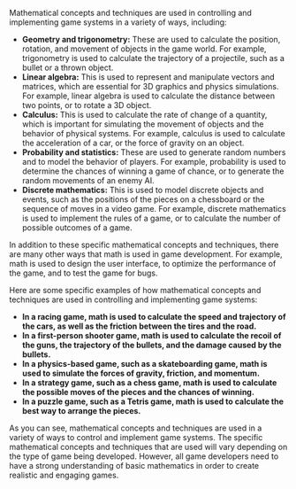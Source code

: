   
Mathematical concepts and techniques are used in controlling and implementing game systems in a variety of ways, including:

- **Geometry and trigonometry:** These are used to calculate the position, rotation, and movement of objects in the game world. For example, trigonometry is used to calculate the trajectory of a projectile, such as a bullet or a thrown object.
- **Linear algebra:** This is used to represent and manipulate vectors and matrices, which are essential for 3D graphics and physics simulations. For example, linear algebra is used to calculate the distance between two points, or to rotate a 3D object.
- **Calculus:** This is used to calculate the rate of change of a quantity, which is important for simulating the movement of objects and the behavior of physical systems. For example, calculus is used to calculate the acceleration of a car, or the force of gravity on an object.
- **Probability and statistics:** These are used to generate random numbers and to model the behavior of players. For example, probability is used to determine the chances of winning a game of chance, or to generate the random movements of an enemy AI.
- **Discrete mathematics:** This is used to model discrete objects and events, such as the positions of the pieces on a chessboard or the sequence of moves in a video game. For example, discrete mathematics is used to implement the rules of a game, or to calculate the number of possible outcomes of a game.

In addition to these specific mathematical concepts and techniques, there are many other ways that math is used in game development. For example, math is used to design the user interface, to optimize the performance of the game, and to test the game for bugs.

Here are some specific examples of how mathematical concepts and techniques are used in controlling and implementing game systems:

- **In a racing game, math is used to calculate the speed and trajectory of the cars, as well as the friction between the tires and the road.**
- **In a first-person shooter game, math is used to calculate the recoil of the guns, the trajectory of the bullets, and the damage caused by the bullets.**
- **In a physics-based game, such as a skateboarding game, math is used to simulate the forces of gravity, friction, and momentum.**
- **In a strategy game, such as a chess game, math is used to calculate the possible moves of the pieces and the chances of winning.**
- **In a puzzle game, such as a Tetris game, math is used to calculate the best way to arrange the pieces.**

As you can see, mathematical concepts and techniques are used in a variety of ways to control and implement game systems. The specific mathematical concepts and techniques that are used will vary depending on the type of game being developed. However, all game developers need to have a strong understanding of basic mathematics in order to create realistic and engaging games.